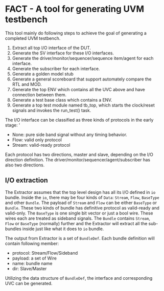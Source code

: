 # FACT - A tool for generating UVM testbench

This tool mainly do following steps to achieve the goal of generating a completed UVM testbench. 

1. Extract all top I/O interface of the DUT. 
2. Generate the SV interface for these I/O interfaces. 
3. Generate the driver/monitor/sequencer/sequence item/agent for each interface. 
4. Generate the subscriber for each interface.
5. Generate a golden model stub
6. Generate a general scoreboard that support automately compare the RTL and MOD. 
7. Generate the top ENV which contains all the UVC above and have connection between them.
8. Generate a test base class which contains a ENV. 
9. Generate a top test module named tb_top, which starts the clock/reset signals and invokes the run_test() task.

The I/O interface can be classified as three kinds of protocols in the early stage: '

* None: pure side band signal without any timing behavior.
* Flow: valid only protocol
* Stream: valid-ready protocol

Each protocol has two directions, master and slave, depending on the I/O direction definition. The driver/monitor/sequencer/agent/subscriber has
also two directions. 

## I/O extraction

The Extractor assumes that the top level design has all its I/O defined in `io` bundle. 
Inside the `io`, there may be four kinds of `Data`: `Stream`, `Flow`, `BaseType` and other `Bundle`.
The payload of `Stream` and `Flow` can be either `BaseType` or `Bundle`. These two kinds of bundle has definitive protocol as valid-ready and valid-only.
The `BaseType` is one single bit vector or just a bool wire. These wires each are treated as sideband signals.
The `Bundle` contains `Stream`, `Flow` or `BaseType` (normally) further and the Extractor will extract all the sub-bundles inside just like what it does to `io` bundle.

The output from Extractor is a set of `BundleDef`. Each bundle definition will contain following member:

* protocol: Stream/Flow/Sideband
* payload: a set of Wire
* name: bundle name
* dir: Slave/Master

Utilizing the data structure of `BundleDef`, the interface and corresponding UVC can be generated.
